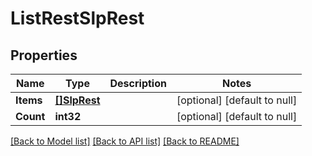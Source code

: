 # ListRestSlpRest

## Properties
Name | Type | Description | Notes
------------ | ------------- | ------------- | -------------
**Items** | [**[]SlpRest**](SlpRest.md) |  | [optional] [default to null]
**Count** | **int32** |  | [optional] [default to null]

[[Back to Model list]](../README.md#documentation-for-models) [[Back to API list]](../README.md#documentation-for-api-endpoints) [[Back to README]](../README.md)

